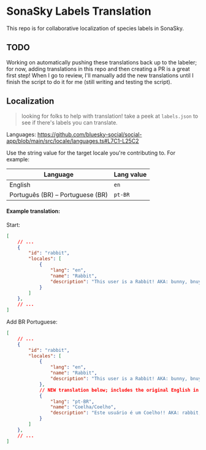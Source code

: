 # SonaSky Labels Translation

This repo is for collaborative localization of species labels in SonaSky.

## TODO

Working on automatically pushing these translations back up to the labeler; for now, adding translations in this repo and then creating a PR is a great first step! When I go to review, I'll manually add the new translations until I finish the script to do it for me (still writing and testing the script).

## Localization

> looking for folks to help with translation! take a peek at `labels.json` to see if there's labels you can translate.

Languages: https://github.com/bluesky-social/social-app/blob/main/src/locale/languages.ts#L7C1-L25C2

Use the string value for the target locale you're contributing to. For example:

|Language|Lang value|
|---|---|
|English|`en`|
|Português (BR) – Portuguese (BR)|`pt-BR`|

#### Example translation:

Start:

```json
[
    // ...
    {
        "id": "rabbit",
        "locales": [
            {
                "lang": "en",
                "name": "Rabbit",
                "description": "This user is a Rabbit! AKA: bunny, bnuy, bun"
            }
        ]
    },
    // ...
]
```

Add BR Portuguese:

```json
[
    // ...
    {
        "id": "rabbit",
        "locales": [
            {
                "lang": "en",
                "name": "Rabbit",
                "description": "This user is a Rabbit! AKA: bunny, bnuy, bun"
            },
            // NEW translation below; includes the original English in the AKA section, but this is not required.
            {
                "lang": "pt-BR",
                "name": "Coelha/Coelho",
                "description": "Este usuário é um Coelho!! AKA: rabbit, bunny, bnuy, bun"
            }
        ]
    },
    // ...
]
```
